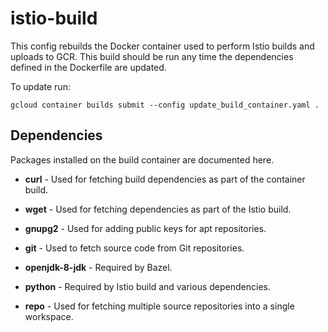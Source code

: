 # istio-build

This config rebuilds the Docker container used to perform Istio builds and
uploads to GCR.  This build should be run any time the dependencies defined in
the Dockerfile are updated.

To update run:
```
gcloud container builds submit --config update_build_container.yaml .
```

## Dependencies

Packages installed on the build container are documented here.

- **curl** - Used for fetching build dependencies as part of the container
  build.
- **wget** - Used for fetching dependencies as part of the Istio build.
- **gnupg2** - Used for adding public keys for apt repositories.

- **git** - Used to fetch source code from Git repositories.
- **openjdk-8-jdk** - Required by Bazel.
- **python** - Required by Istio build and various dependencies.
- **repo** - Used for fetching multiple source repositories into a single
  workspace.
